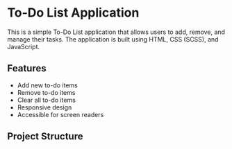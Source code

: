 # To-Do List Application

This is a simple To-Do List application that allows users to add, remove, and manage their tasks. The application is built using HTML, CSS (SCSS), and JavaScript.

## Features

- Add new to-do items
- Remove to-do items
- Clear all to-do items
- Responsive design
- Accessible for screen readers

## Project Structure
